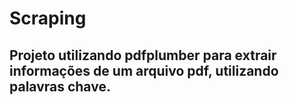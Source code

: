 # Scraping
## Projeto utilizando pdfplumber para extrair informações de um arquivo pdf, utilizando palavras chave.
